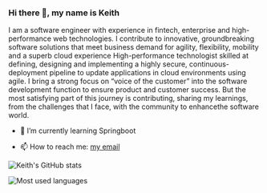 ### Hi there 👋, my name is Keith 
I am a software engineer with experience in fintech, enterprise and high-performance web technologies. 
I contribute to innovative, groundbreaking software solutions that meet business demand for agility, flexibility, mobility and a superb cloud experience
High-performance technologist skilled at defining, designing and implementing a highly secure, continuous-deployment pipeline to update applications in cloud environments using agile.
I bring a strong focus on “voice of the customer” into the software development function to ensure product and customer success.
But the most satisfying part of this journey is contributing, sharing my learnings, from the challenges that I face, with the community to enhancethe software world.
<!--
**edcsu/edcsu** is a ✨ _special_ ✨ repository because its `README.md` (this file) appears on your GitHub profile.

Here are some ideas to get you started:

- 🔭 I’m currently working on ...
-->
- 🌱 I’m currently learning Springboot
<!--
- 👯 I’m looking to collaborate on ...
- 🤔 I’m looking for help with ...
- 💬 Ask me about ...
-->
- 📫 How to reach me: [my email](skeith696@gmail.com)
<!--
- 😄 Pronouns: ...
- ⚡ Fun fact: ...
-->
 
![Keith's GitHub stats](https://github-readme-stats.vercel.app/api?username=edcsu&theme=radical&show_icons=true)

![Most used languages](https://github-readme-stats.vercel.app/api/top-langs/?username=edcsu&langs_count=10&layout=compact)

